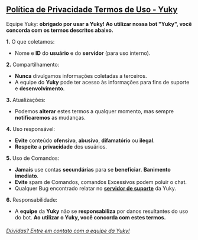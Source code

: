 ## [Política de Privacidade Termos de Uso - Yuky](https://github.com/YukyForDisocrd/Yuky-Pol-tica-de-Privacidade-Termos-de-Uso/blob/main/README.md)

Equipe Yuky: **obrigado por usar a Yuky! Ao utilizar nossa bot "Yuky", você concorda com os termos descritos abaixo.**

__1.__ O que coletamos:
 * Nome e __ID__ do __usuário__ e do __servidor__ (para uso interno).

__2.__ Compartilhamento:
 * __Nunca__ divulgamos informações coletadas a terceiros.
 * A equipe do __Yuky__ pode ter acesso às informações para fins de suporte e __desenvolvimento__.

__3.__ Atualizações:
 * Podemos __alterar__ estes termos a qualquer momento, mas sempre __notificaremos__ as mudanças.

__4.__ Uso responsável:
 * __Evite__ conteúdo __ofensivo__, __abusivo__, __difamatório__ ou __ilegal__.
 * __Respeite__ a __privacidade__ dos usuários.

__5.__ Uso de Comandos:
 * __Jamais__ use contas __secundárias__ para se __beneficiar__. __Banimento imediato__.
 * __Evite__ spam de Comandos, comandos Excessivos podem poluir o chat.
 * Qualquer Bug encontrado relatar no **[servidor de suporte](https://discord.com/invite/Kqw4G96fzQ)** da Yuky. 
   
__6.__ Responsabilidade:
 * A __equipe__ da __Yuky__ não se __responsabiliza__ por danos resultantes do uso do bot.
__Ao utilizar o Yuky, você concorda com estes termos.__
###### [Dúvidas? Entre em contato com a equipe da Yuky!](https://discord.com/invite/Kqw4G96fzQ)
